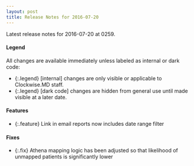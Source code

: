 ```yaml
---
layout: post
title: Release Notes for 2016-07-20
---
```


Latest release notes for 2016-07-20 at 0259.

<div class='legend' markdown='1'>

#### Legend

All changes are available immediately unless labeled as internal or dark code:

- {:.legend} [internal] changes are only visible or applicable to Clockwise.MD staff.
- {:.legend} [dark code] changes are hidden from general use until made visible at a later date.

</div>

<div class='features' markdown='1'>

#### Features

- {:.feature} Link in email reports now includes date range filter

</div>

<div class='fixes' markdown='1'>

#### Fixes

- {:.fix} Athena mapping logic has been adjusted so that likelihood of unmapped patients is significantly lower

</div>
